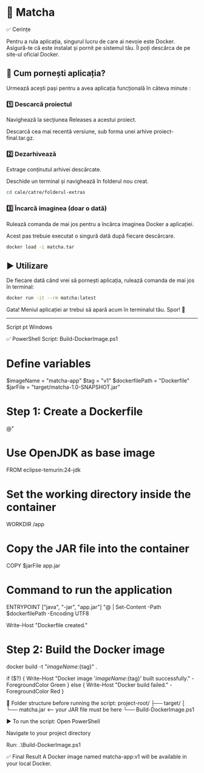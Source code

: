 # 🍵 Matcha

✅ Cerințe

Pentru a rula aplicația, singurul lucru de care ai nevoie este Docker. Asigură-te că este instalat și pornit pe sistemul tău. Îl poți descărca de pe site-ul oficial Docker.

## 🚀 Cum pornești aplicația?

Urmează acești pași pentru a avea aplicația funcțională în câteva minute :

### 1️⃣ Descarcă proiectul

Navighează la secțiunea Releases a acestui proiect.

Descarcă cea mai recentă versiune, sub forma unei arhive proiect-final.tar.gz.

### 2️⃣ Dezarhivează

Extrage conținutul arhivei descărcate.

Deschide un terminal și navighează în folderul nou creat.

``` Bash
cd cale/catre/folderul-extras
```
### 3️⃣ Încarcă imaginea (doar o dată)

Rulează comanda de mai jos pentru a încărca imaginea Docker a aplicației.

Acest pas trebuie executat o singură dată după fiecare descărcare.

``` Bash
docker load -i matcha.tar
```
## ▶️ Utilizare

De fiecare dată când vrei să pornești aplicația, rulează comanda de mai jos în terminal:

``` Bash
docker run -it --rm matcha:latest
```
Gata! Meniul aplicației ar trebui să apară acum în terminalul tău. Spor! 🎉


-----------------------

Script pt Windows

✅ PowerShell Script: Build-DockerImage.ps1

# Define variables
$imageName = "matcha-app"
$tag = "v1"
$dockerfilePath = "Dockerfile"
$jarFile = "target/matcha-1.0-SNAPSHOT.jar"

# Step 1: Create a Dockerfile
@"
# Use OpenJDK as base image
FROM eclipse-temurin:24-jdk

# Set the working directory inside the container
WORKDIR /app

# Copy the JAR file into the container
COPY $jarFile app.jar

# Command to run the application
ENTRYPOINT ["java", "-jar", "app.jar"]
"@ | Set-Content -Path $dockerfilePath -Encoding UTF8

Write-Host "Dockerfile created."

# Step 2: Build the Docker image
docker build -t "${imageName}:${tag}" .

if ($?) {
    Write-Host "Docker image '${imageName}:${tag}' built successfully." -ForegroundColor Green
} else {
    Write-Host "Docker build failed." -ForegroundColor Red
}

📁 Folder structure before running the script:
project-root/
├── target/
│   └── matcha.jar         <-- your JAR file must be here
└── Build-DockerImage.ps1

▶️ To run the script:
Open PowerShell

Navigate to your project directory

Run: .\Build-DockerImage.ps1

✅ Final Result
A Docker image named matcha-app:v1 will be available in your local Docker.
